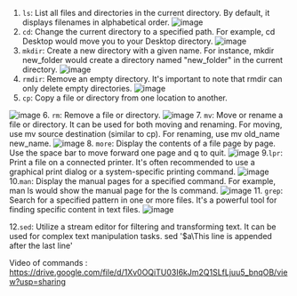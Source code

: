 1. `ls`: List all files and directories in the current directory.
   By default, it displays filenames in alphabetical order.
![image](https://github.com/shikhasingh0101/javascript/assets/142776457/264b0ce9-5ab4-4829-bbc7-37b2371b79d1)
2. `cd`: Change the current directory to a specified path.
For example, cd Desktop would move you to your Desktop directory.
  ![image](https://github.com/shikhasingh0101/javascript/assets/142776457/73d0586f-7eb4-4384-aa41-e718b05d8a6c)
3. `mkdir`: Create a new directory with a given name.
   For instance, mkdir new_folder would create a directory named "new_folder" in the current directory.
 ![image](https://github.com/shikhasingh0101/javascript/assets/142776457/0a243d47-0514-4d34-b335-0444838da981)
4. `rmdir`: Remove an empty directory.
 It's important to note that rmdir can only delete empty directories.
 ![image](https://github.com/shikhasingh0101/javascript/assets/142776457/5399aae9-1f97-4344-81f4-e495fcae8a06)
5. `cp`: Copy a file or directory from one location to another.
   
 ![image](https://github.com/shikhasingh0101/javascript/assets/142776457/d7a8a927-2621-4d36-b87d-511fa8412b84)
6. `rm`: Remove a file or directory.
 ![image](https://github.com/shikhasingh0101/javascript/assets/142776457/8f99cc2c-f33a-49fc-a51e-c07ee7c3e1a3)
7. `mv`: Move or rename a file or directory.
 It can be used for both moving and renaming. For moving, use mv source destination (similar to cp). For renaming, use mv old_name new_name.
 ![image](https://github.com/shikhasingh0101/javascript/assets/142776457/645c1699-d90b-4b6c-862f-acc6b5252e97)
8. `more`: Display the contents of a file page by page.
Use the space bar to move forward one page and q to quit.
 ![image](https://github.com/shikhasingh0101/javascript/assets/142776457/2e560acb-e9a3-4add-9bb2-8d559c300a44)
9.`lpr`: Print a file on a connected printer.
 It's often recommended to use a graphical print dialog or a system-specific printing command.
 ![image](https://github.com/shikhasingh0101/javascript/assets/142776457/463a664d-1003-46a7-b35a-9b1adb34be52)
10.`man`: Display the manual pages for a specified command.
 For example, man ls would show the manual page for the ls command.
 ![image](https://github.com/shikhasingh0101/javascript/assets/142776457/9c13228c-ddfe-467c-80ed-73d5599fd46b)
11. `grep`: Search for a specified pattern in one or more files.
It's a powerful tool for finding specific content in text files.
 ![image](https://github.com/shikhasingh0101/oslab1practicals/assets/142776457/15632ee3-8c98-45bd-b147-f0144fc0cf42)

12.`sed`: Utilize a stream editor for filtering and transforming text.
It can be used for complex text manipulation tasks.
sed '$a\This line is appended after the last line' 


Video of commands :   https://drive.google.com/file/d/1Xv0OQiTU03I6kJm2Q1SLfLjuu5_bnqOB/view?usp=sharing

